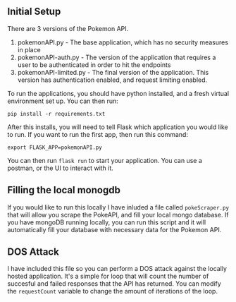 ## Initial Setup
There are 3 versions of the Pokemon API.
 1. pokemonAPI.py - The base application, which has no security measures in place
 2. pokemonAPI-auth.py - The version of the application that requires a user to be authenticated in order to hit the endpoints
 3. pokemonAPI-limited.py - The final version of the application. This version has authentication enabled, and request limiting enabled.

 To run the applications, you should have python installed, and a fresh virtual environment set up. You can then run: 

 ```
 pip install -r requirements.txt
 ```

 After this installs, you will need to tell Flask which application you would like to run. If you want to run the first app, then run this command:

 ```
 export FLASK_APP=pokemonAPI.py
 ```

 You can then run `flask run` to start your application. You can use a postman, or the UI to interact with it.


## Filling the local monogdb

If you would like to run this locally I have inluded a file called `pokeScraper.py` that will allow you scrape the PokeAPI, and fill your local mongo database. If you have mongoDB running locally, you can run this script and it will automatically fill your database with necessary data for the Pokemon API.

## DOS Attack

I have included this file so you can perform a DOS attack against the locally hosted application. It's a simple for loop that will count the number of succesful and failed responses that the API has returned. You can modify the `requestCount` variable to change the amount of iterations of the loop.

